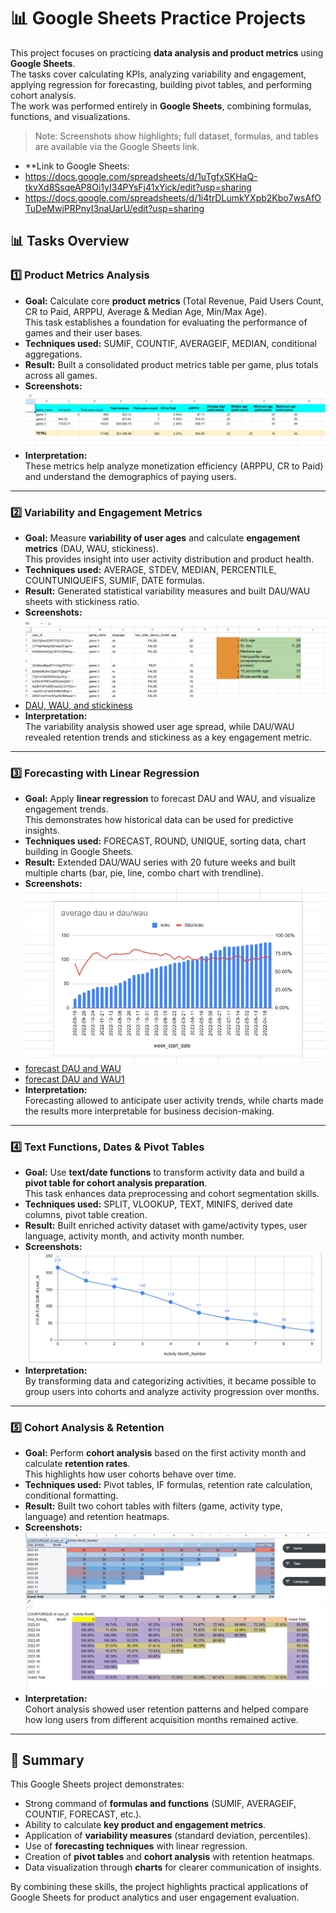 # 📊 Google Sheets Practice Projects

This project focuses on practicing **data analysis and product metrics** using **Google Sheets**.  
The tasks cover calculating KPIs, analyzing variability and engagement, applying regression for forecasting, building pivot tables, and performing cohort analysis.  
The work was performed entirely in **Google Sheets**, combining formulas, functions, and visualizations.  


> Note: Screenshots show highlights; full dataset, formulas, and tables are available via the Google Sheets link.
- **Link to Google Sheets:
- https://docs.google.com/spreadsheets/d/1uTgfxSKHaQ-tkvXd8SsqeAP8Oi1yI34PYsFj41xYick/edit?usp=sharing
- https://docs.google.com/spreadsheets/d/1i4trDLumkYXpb2Kbo7wsAfOTuDeMwjPRPnyI3naUarU/edit?usp=sharing
 

## 📊 Tasks Overview  

### 1️⃣ Product Metrics Analysis
- **Goal:** Calculate core **product metrics** (Total Revenue, Paid Users Count, CR to Paid, ARPPU, Average & Median Age, Min/Max Age).  
This task establishes a foundation for evaluating the performance of games and their user bases.  
- **Techniques used:** SUMIF, COUNTIF, AVERAGEIF, MEDIAN, conditional aggregations.  
- **Result:** Built a consolidated product metrics table per game, plus totals across all games.  
- **Screenshots:** ![Product Metrics](assets/task1.png)
- **Interpretation:**  
These metrics help analyze monetization efficiency (ARPPU, CR to Paid) and understand the demographics of paying users.  

---

### 2️⃣ Variability and Engagement Metrics  
- **Goal:** Measure **variability of user ages** and calculate **engagement metrics** (DAU, WAU, stickiness).  
This provides insight into user activity distribution and product health.  
- **Techniques used:** AVERAGE, STDEV, MEDIAN, PERCENTILE, COUNTUNIQUEIFS, SUMIF, DATE formulas.  
- **Result:** Generated statistical variability measures and built DAU/WAU sheets with stickiness ratio.  
- **Screenshots:** ![Engagement Analysis](assets/task2.png)
- [DAU, WAU, and stickiness](assets/task2.1.png)
- **Interpretation:**  
The variability analysis showed user age spread, while DAU/WAU revealed retention trends and stickiness as a key engagement metric.  

---

### 3️⃣ Forecasting with Linear Regression  
- **Goal:** Apply **linear regression** to forecast DAU and WAU, and visualize engagement trends.  
This demonstrates how historical data can be used for predictive insights.  
- **Techniques used:** FORECAST, ROUND, UNIQUE, sorting data, chart building in Google Sheets.  
- **Result:** Extended DAU/WAU series with 20 future weeks and built multiple charts (bar, pie, line, combo chart with trendline).  
- **Screenshots:** ![combo chart](assets/task3.png)
- [forecast DAU and WAU](assets/task3.1.png)
- [forecast DAU and WAU1](assets/task3.2.png)
- **Interpretation:**  
Forecasting allowed to anticipate user activity trends, while charts made the results more interpretable for business decision-making.  

---

### 4️⃣ Text Functions, Dates & Pivot Tables
- **Goal:** Use **text/date functions** to transform activity data and build a **pivot table for cohort analysis preparation**.  
This task enhances data preprocessing and cohort segmentation skills.  
- **Techniques used:** SPLIT, VLOOKUP, TEXT, MINIFS, derived date columns, pivot table creation.  
- **Result:** Built enriched activity dataset with game/activity types, user language, activity month, and activity month number.  
- **Screenshots:** ![line charts](assets/task4.png)
- **Interpretation:**  
By transforming data and categorizing activities, it became possible to group users into cohorts and analyze activity progression over months.  

---

### 5️⃣ Cohort Analysis & Retention
- **Goal:** Perform **cohort analysis** based on the first activity month and calculate **retention rates**.  
This highlights how user cohorts behave over time.  
- **Techniques used:** Pivot tables, IF formulas, retention rate calculation, conditional formatting.  
- **Result:** Built two cohort tables with filters (game, activity type, language) and retention heatmaps.  
- **Screenshots:** ![cohort table](assets/task5.png)
![cohort table](assets/task5.1.png)
- **Interpretation:**  
Cohort analysis showed user retention patterns and helped compare how long users from different acquisition months remained active.  

---

## 📌 Summary
This Google Sheets project demonstrates:  
- Strong command of **formulas and functions** (SUMIF, AVERAGEIF, COUNTIF, FORECAST, etc.).  
- Ability to calculate **key product and engagement metrics**.  
- Application of **variability measures** (standard deviation, percentiles).  
- Use of **forecasting techniques** with linear regression.  
- Creation of **pivot tables** and **cohort analysis** with retention heatmaps.  
- Data visualization through **charts** for clearer communication of insights.  

By combining these skills, the project highlights practical applications of Google Sheets for product analytics and user engagement evaluation.  
